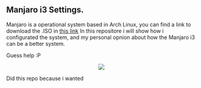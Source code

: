 ## Manjaro i3 Settings.

Manjaro is a operational system based in Arch Linux, you can find a link to download the .ISO in [this link](https://manjaro.org/downloads/community/i3/)
In this repositore i will show how i configurated the system, and my personal opnion about how the Manjaro i3 can be a better system.


Guess help :P

<p align="center"><a href="https://github.com/ruanpereira/I3-Manjaro/graphs/contributors">
  <img src="https://contributors-img.web.app/image?repo=ruanpereira/I3-Manjaro" />
</a></p>

Did this repo because i wanted
